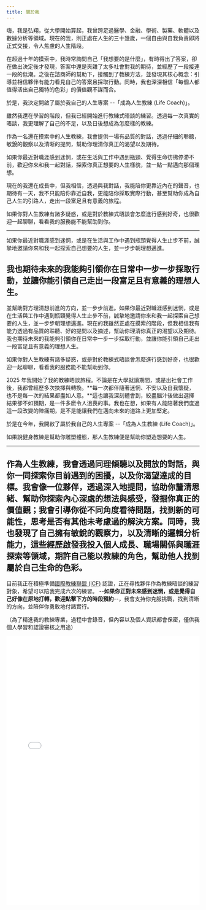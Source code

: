 ```yaml
---
title: 關於我
---
```


嗨，我是弘翔，從大學開始算起，我曾跨足過醫學、金融、學術、製藥、軟體以及數據分析等領域。現在的我，則正處在人生的三十幾歲，一個自由與自我負責即將正式交接，令人焦慮的人生階段。

在超過十年的摸索中，我時常詢問自己「我想要的是什麼」，有時得出了答案，卻在做出決定後才發現，答案中還是夾雜了太多社會對我的期待，並經歷了一段接連一段的低潮。之後在諮商師的幫助下，接觸到了教練方法，並發現其核心概念：引導並相信夥伴有能力看見自己的答案且採取行動。同時，我也深深相信「每個人都值得活出自己獨特的色彩」的價值觀不謀而合。

於是，我決定開啟了屬於我自己的人生專案 --「成為人生教練 (Life Coach)」。

雖然我還在學習的階段，但我已經開始進行教練式晤談的練習。透過每一次真實的晤談，我更理解了自己的不足，以及日後想成為怎麼樣的教練。

作為一名還在摸索中的人生教練，我會提供一場有品質的對話，透過仔細的聆聽，敏銳的觀察以及清晰的提問，幫助你理清你真正的渴望以及期待。

如果你最近對職涯感到迷惘，或在生活與工作中遇到瓶頸、覺得生命彷彿停滯不前，歡迎你來和我一起對話，探索你真正想要的人生樣貌，並一點一點邁向那個理想。

現在的我還在成長中，但我相信，透過與我對話，我能陪你更靠近內在的聲音，也期待有一天，我不只能陪你靠近自我，更能陪你採取實際行動，甚至幫助你成為自己人生的引路人，走出一段富足且有意義的旅程。

如果你對人生教練有諸多疑惑，或是對於教練式晤談會怎麼進行感到好奇，也很歡迎一起聊聊，看看我的服務能不能幫助到你。

---
如果你最近對職涯感到迷惘，或是在生活與工作中遇到瓶頸覺得人生止步不前，誠摯地邀請你來和我一起探索自己想要的人生，並一步步朝理想邁進。

我也期待未來的我能夠引領你在日常中一步一步採取行動，並讓你能引領自己走出一段富足且有意義的理想人生。
-------
並幫助對方理清想前進的方向，並一步步前進。如果你最近對職涯感到迷惘，或是在生活與工作中遇到瓶頸覺得人生止步不前，誠摯地邀請你來和我一起探索自己想要的人生，並一步步朝理想邁進。現在的我雖然正處在摸索的階段，但我相信我有能力透過有品質的聆聽、好的提問以及摘述，幫助你理清你真正的渴望以及期待。我也期待未來的我能夠引領你在日常中一步一步採取行動，並讓你能引領自己走出一段富足且有意義的理想人生。

如果你對人生教練有諸多疑惑，或是對於教練式晤談會怎麼進行感到好奇，也很歡迎一起聊聊，看看我的服務能不能幫助到你。













2025 年我開始了我的教練晤談旅程。不論是在大學就讀期間，或是出社會工作後，我都曾經歷多次抉擇與轉換。**每一次都伴隨著迷惘、不安以及自我懷疑，也不是每一次的結果都盡如人意。**這也讓我深刻體會到，絞盡腦汁後做出選擇結果卻不如預期，是一件多麽令人沮喪的事。我也在想，如果有人能陪著我們度過這一段改變的陣痛期，是不是能讓我們在邁向未來的道路上更加堅定。

於是在今年，我開啟了屬於我自己的人生專案 --「成為人生教練 (Life Coach)」。

如果說健身教練是幫助你雕塑體態，那人生教練便是幫助你塑造想要的人生。

--- 
作為人生教練，我會透過同理傾聽以及開放的對話，與你一同探索你目前遇到的困擾，以及你渴望達成的目標。我會像一位夥伴，透過深入地提問，協助你釐清思緒、幫助你探索內心深處的想法與感受，發掘你真正的價值觀；我會引導你從不同角度看待問題，找到新的可能性，思考是否有其他未考慮過的解決方案。同時，我也發現了自己擁有敏銳的觀察力，以及清晰的邏輯分析能力，這些經歷啟發我投入個人成長、職場關係與職涯探索等領域，期許自己能以教練的角色，幫助他人找到屬於自己生命的色彩。
---

目前我正在積極準備[國際教練聯盟 (ICF)](https://icftaiwan.org/) 認證，正在尋找夥伴作為教練晤談的練習對象，希望可以陪我完成六次的練習。
--**如果你正對未來感到迷惘，或是覺得自己好像在原地打轉，歡迎點擊下方的時段預約**--，我會支持你克服挑戰，找到清晰的方向，並陪伴你勇敢地付諸實行。



（為了精進我的教練專業，過程中會錄音，但內容以及個人資訊都會保密，僅供我個人學習和認證審核之用途）
<iframe src="./cal-widget.html" width="100%" height="700px" style="border: none"></iframe>

